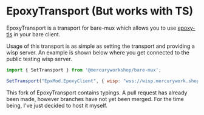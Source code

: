 # EpoxyTransport (But works with TS)

EpoxyTransport is a transport for bare-mux which allows you to use [epoxy-tls](https://github.com/MercuryWorkshop/epoxy-tls) in your bare client.

Usage of this transport is as simple as setting the transport and providing a wisp server. An example is shown below where you get connected to the public testing wisp server.

```js
import { SetTransport } from '@mercuryworkshop/bare-mux';

SetTransport("EpxMod.EpoxyClient", { wisp: "wss://wisp.mercurywork.shop/" });
```
This fork of EpoxyTransport contains typings. A pull request has already been made, however branches have not yet been merged. For the time being, I've just decided to host it myself.
